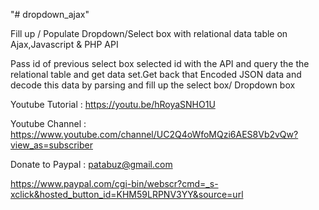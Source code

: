 "# dropdown_ajax" 

Fill up / Populate Dropdown/Select box with relational data table on Ajax,Javascript & PHP API 

Pass id of previous select box selected id with the API and query the the relational table and get data set.Get back that Encoded JSON data and decode this data by parsing and fill up the select box/ Dropdown box


Youtube Tutorial : https://youtu.be/hRoyaSNHO1U

Youtube Channel : https://www.youtube.com/channel/UC2Q4oWfoMQzi6AES8Vb2vQw?view_as=subscriber

Donate to Paypal : patabuz@gmail.com

https://www.paypal.com/cgi-bin/webscr?cmd=_s-xclick&hosted_button_id=KHM59LRPNV3YY&source=url
